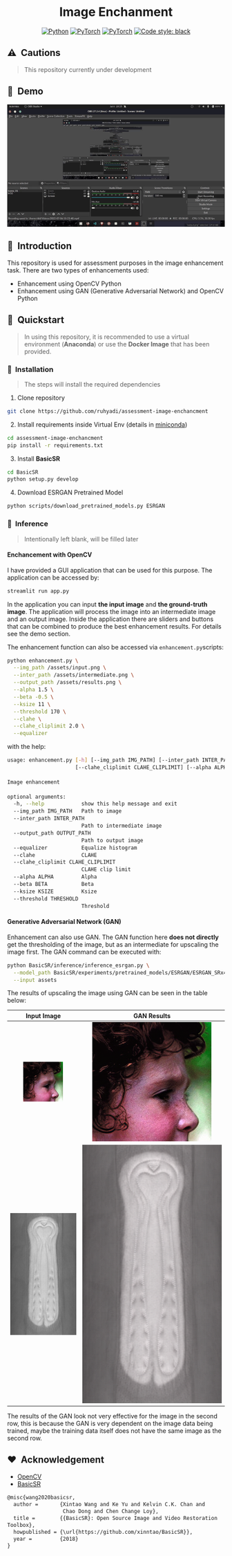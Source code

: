 <div align="center">

# Image Enchanment

<a href="https://www.python.org/"><img alt="Python" src="https://img.shields.io/badge/-Python 3.8+-blue?style=flat&logo=python&logoColor=white"></a>
<a href="https://pytorch.org/get-started/locally/"><img alt="PyTorch" src="https://img.shields.io/badge/-PyTorch 1.8+-red?style=flat&logo=pytorch&logoColor=white"></a>
<a href="https://opencv.org/"><img alt="PyTorch" src="https://img.shields.io/badge/-OpenCV 4.4.0+-green?style=flat&logo=opencv&logoColor=white"></a>
<a href="https://github.com/XPixelGroup/BasicSR"><img alt="Code style: black" src="https://img.shields.io/badge/BasicSR-v1.3.5-purple.svg?style=flat&labelColor=gray"></a>

</div>

## ⚠️&nbsp;&nbsp;Cautions
> This repository currently under development

## 📼&nbsp;&nbsp;Demo
<div align="center">

![demo](assets/demo.gif)

</div>

## 📌&nbsp;&nbsp;Introduction

This repository is used for assessment purposes in the image enhancement task. There are two types of enhancements used:

- Enhancement using OpenCV Python
- Enhancement using GAN (Generative Adversarial Network) and OpenCV Python

## 🚀&nbsp;&nbsp;Quickstart
> In using this repository, it is recommended to use a virtual environment (**Anaconda**) or use the **Docker Image** that has been provided.

### 💎&nbsp;&nbsp;Installation
> The steps will install the required dependencies
> 
1. Clone repository
```bash
git clone https://github.com/ruhyadi/assessment-image-enchancment
```
2. Install requirements inside Virtual Env (details in [miniconda](https://docs.conda.io/en/latest/miniconda.html))
```bash
cd assessment-image-enchancment
pip install -r requirements.txt
```
3. Install **BasicSR**
```bash
cd BasicSR
python setup.py develop
```
4. Download ESRGAN Pretrained Model
```bash
python scripts/download_pretrained_models.py ESRGAN
```

### 🍿&nbsp;&nbsp;Inference
> Intentionally left blank, will be filled later

#### Enchancement with OpenCV
I have provided a GUI application that can be used for this purpose. The application can be accessed by:
```bash
streamlit run app.py
```
In the application you can input **the input image** and **the ground-truth image**. The application will process the image into an intermediate image and an output image. Inside the application there are sliders and buttons that can be combined to produce the best enhancement results.
For details see the demo section.

The enhancement function can also be accessed via `enhancement.py`scripts:
```bash
python enhancement.py \
  --img_path /assets/input.png \
  --inter_path /assets/intermediate.png \
  --output_path /assets/results.png \
  --alpha 1.5 \
  --beta -0.5 \
  --ksize 11 \
  --threshold 170 \
  --clahe \
  --clahe_cliplimit 2.0 \
  --equalizer
```
with the help:
```bash
usage: enhancement.py [-h] [--img_path IMG_PATH] [--inter_path INTER_PATH] [--output_path OUTPUT_PATH] [--equalizer] [--clahe]
                      [--clahe_cliplimit CLAHE_CLIPLIMIT] [--alpha ALPHA] [--beta BETA] [--ksize KSIZE] [--threshold THRESHOLD]

Image enhancement

optional arguments:
  -h, --help            show this help message and exit
  --img_path IMG_PATH   Path to image
  --inter_path INTER_PATH
                        Path to intermediate image
  --output_path OUTPUT_PATH
                        Path to output image
  --equalizer           Equalize histogram
  --clahe               CLAHE
  --clahe_cliplimit CLAHE_CLIPLIMIT
                        CLAHE clip limit
  --alpha ALPHA         Alpha
  --beta BETA           Beta
  --ksize KSIZE         Ksize
  --threshold THRESHOLD
                        Threshold
```

#### Generative Adversarial Network (GAN)
Enhancement can also use GAN. The GAN function here **does not directly** get the thresholding of the image, but as an intermediate for upscaling the image first. The GAN command can be executed with:

```bash
python BasicSR/inference/inference_esrgan.py \
  --model_path BasicSR/experiments/pretrained_models/ESRGAN/ESRGAN_SRx4_DF2KOST_official-ff704c30.pth \
  --input assets
```

The results of upscaling the image using GAN can be seen in the table below:

|Input Image|GAN Results|
|:--:|:--:|
|![head](assets/head.png)|![head-gan](assets/head_ESRGAN.png)|
|![before](assets/input.png)|![output](assets/001_ESRGAN.png)|

The results of the GAN look not very effective for the image in the second row, this is because the GAN is very dependent on the image data being trained, maybe the training data itself does not have the same image as the second row.


## ❤️&nbsp;&nbsp;Acknowledgement

- [OpenCV](https://github.com/opencv/opencv)
- [BasicSR](https://github.com/XPixelGroup/BasicSR)
```
@misc{wang2020basicsr,
  author =       {Xintao Wang and Ke Yu and Kelvin C.K. Chan and
                  Chao Dong and Chen Change Loy},
  title =        {{BasicSR}: Open Source Image and Video Restoration Toolbox},
  howpublished = {\url{https://github.com/xinntao/BasicSR}},
  year =         {2018}
}
```